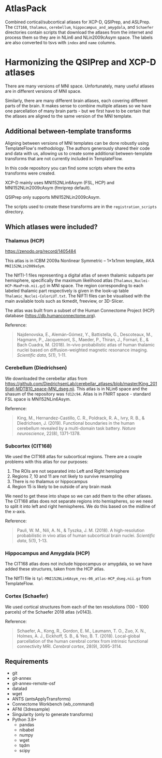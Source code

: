 # AtlasPack

Combined cortical/subcortical atlases for XCP-D, QSIPrep, and ASLPrep.
The `CIT168`, `thalamus`, `cerebellum`, `hippocampus_and_amygdala`, and `Schaefer`
directories contain scripts that download the atlases from the
internet and process them so they are in NLin6 and NLin2009cAsym space.
The labels are also converted to tsvs with `index` and `name` columns.


# Harmonizing the QSIPrep and XCP-D atlases

There are many versions of MNI space.
Unfortunately, many useful atlases are in different versions of MNI space.

Similarly, there are many different brain atlases, each covering different parts of the brain.
It makes sense to combine multiple atlases so we have one parcellation of many brain parts -
but we first have to be certain that the atlases are aligned to the same version of the MNI template.


## Additional between-template transforms

Aligning between versions of MNI templates can be done robustly using TemplateFlow's methodology.
The authors generously shared their code and data with us,
allowing us to create some additional between-template transforms that
are not currently included in TemplateFlow.

In this code repository you can find some scripts where the extra transforms were created.

XCP-D mainly uses MNI152NLin6Asym (FSL, HCP) and MNI152NLin2009cAsym (fmriprep default).

QSIPrep only supports MNI152NLin2009cAsym.

The scripts used to create these transforms are in the `registration_scripts` directory.


## Which atlases were included?


### Thalamus (HCP)

https://zenodo.org/record/1405484

This atlas is in ICBM 2009a Nonlinear Symmetric – 1×1x1mm template, AKA `MNI152NLin2009aSym`.

The NIfTI-1 files representing a digital atlas of seven thalamic subparts per hemisphere,
specifically the maximum likelihood atlas (`Thalamus_Nuclei-HCP-MaxProb.nii.gz`) in MNI space.
The region corresponding to each labeled thalamic part respectively is given in the look-up table
`Thalamic_Nuclei-ColorLUT.txt`.
The NIFTI files can be visualised with the main available tools such as tkmedit, freeview, or 3D-Slicer.

The atlas was built from a subset of the Human Connectome Project (HCP) database
(https://db.humanconnectome.org).

Reference:

> Najdenovska, E., Alemán-Gómez, Y., Battistella, G., Descoteaux, M., Hagmann, P.,
> Jacquemont, S., Maeder, P., Thiran, J., Fornari, E., & Bach Cuadra, M. (2018).
> In-vivo probabilistic atlas of human thalamic nuclei based on diffusion-weighted magnetic
> resonance imaging.
> *Scientific data*, 5(1), 1-11.


### Cerebellum (Diedrichsen)

We downloaded the cerebellar atlas from
https://github.com/DiedrichsenLab/cerebellar_atlases/blob/master/King_2019/atl-MDTB10_space-MNI_dseg.nii.
This atlas is in NLin6 space and the shasum of the repository was `fd12c94`.
Atlas is in FNIRT space - standard FSL space is MNI152NLin6Asym.

Reference:

> King, M., Hernandez-Castillo, C. R., Poldrack, R. A., Ivry, R. B., & Diedrichsen, J. (2019).
> Functional boundaries in the human cerebellum revealed by a multi-domain task battery.
> *Nature neuroscience*, 22(8), 1371-1378.


### Subcortex (CIT168)

We used the CIT168 atlas for subcortical regions.
There are a couple problems with this atlas for our purposes:

 1. The ROIs are not separated into Left and Right hemisphere
 2. Regions 7, 10 and 11 are not likely to survive resampling
 3. There is no thalamus or hippocampus
 4. Region 15 is likely to be outside of any brain mask

We need to get these into shape so we can add them to the other atlases.
The CIT168 atlas does not separate regions into hemispheres,
so we need to split it into left and right hemispheres.
We do this based on the midline of the x-axis.

Reference:

> Pauli, W. M., Nili, A. N., & Tyszka, J. M. (2018).
> A high-resolution probabilistic in vivo atlas of human subcortical brain nuclei.
> *Scientific data*, 5(1), 1-13.

### Hippocampus and Amygdala (HCP)

The CIT168 atlas does not include hippocampus or amygdala,
so we have added these structures, taken from the HCP atlas.

The NIfTI file is `tpl-MNI152NLin6Asym_res-06_atlas-HCP_dseg.nii.gz` from TemplateFlow.


### Cortex (Schaefer)

We used cortical structures from each of the ten resolutions (100 - 1000 parcels)
of the Schaefer 2018 atlas (v0143).

Reference:

> Schaefer, A., Kong, R., Gordon, E. M., Laumann, T. O., Zuo, X. N., Holmes, A. J.,
> Eickhoff, S. B., & Yeo, B. T. (2018).
> Local-global parcellation of the human cerebral cortex from intrinsic functional connectivity MRI.
> *Cerebral cortex*, 28(9), 3095-3114.


## Requirements

- git
- git-annex
- git-annex-remote-osf
- datalad
- wget
- ANTS (antsApplyTransforms)
- Connectome Workbench (wb_command)
- AFNI (3dresample)
- Singularity (only to generate transforms)
- Python 3.8+
    - pandas
    - nibabel
    - numpy
    - wget
    - tqdm
    - scipy
